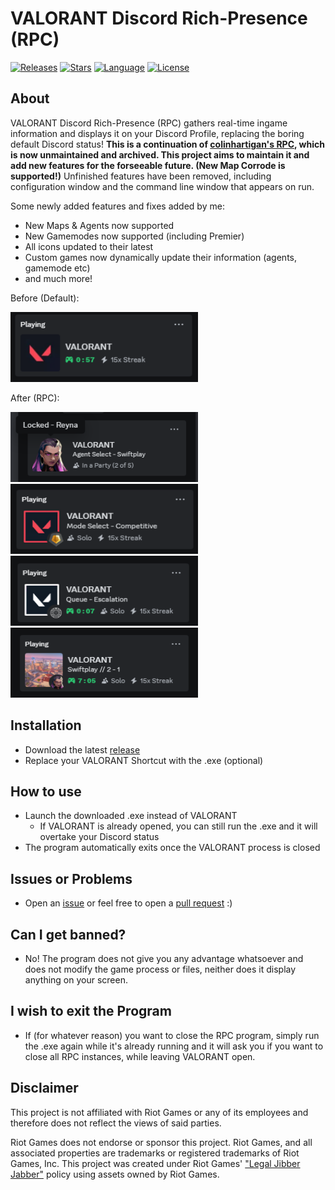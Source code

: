 # VALORANT Discord Rich-Presence (RPC)

[![Releases][releases-shield]][releases-url]
[![Stars][stars-shield]][stars-url]
[![Language][language-shield]][language-url]
[![License][license-shield]][license-url]

## About
  VALORANT Discord Rich-Presence (RPC) gathers real-time ingame information and displays it on your Discord Profile, replacing the boring default Discord status! **This is a continuation of [colinhartigan's RPC](https://github.com/colinhartigan/valorant-rpc), which is now unmaintained and archived. This project aims to maintain it and add new features for the forseeable future. (New Map Corrode is supported!)** Unfinished features have been removed, including configuration window and the command line window that appears on run.
  
Some newly added features and fixes added by me:
  - New Maps & Agents now supported
  - New Gamemodes now supported (including Premier)
  - All icons updated to their latest
  - Custom games now dynamically update their information (agents, gamemode etc)
  - and much more!

Before (Default):

<a>
  <img src="Demos/before.png" alt="Before Demo" width="300" height="112">
<a/>

After (RPC):

<p>
<img src="Demos/after1.png" alt="After Demo 1" width="300" height="112">
<img src="Demos/after2.png" alt="After Demo 2" width="300" height="112">
<img src="Demos/after3.png" alt="After Demo 3" width="300" height="112">
<img src="Demos/after4.png" alt="After Demo 4" width="300" height="112">
</p>
  

## Installation
  - Download the latest [release](https://github.com/KEA12/valorant-rpc/releases/latest)
  - Replace your VALORANT Shortcut with the .exe (optional)


## How to use
  - Launch the downloaded .exe instead of VALORANT
    - If VALORANT is already opened, you can still run the .exe and it will overtake your Discord status
  - The program automatically exits once the VALORANT process is closed


## Issues or Problems
  - Open an [issue](https://github.com/KEA12/valorant-rpc/issues) or feel free to open a [pull request](https://github.com/KEA12/valorant-rpc/pulls) :)


## Can I get banned?
  - No! The program does not give you any advantage whatsoever and does not modify the game process or files, neither does it display anything on your screen.
    

## I wish to exit the Program
  - If (for whatever reason) you want to close the RPC program, simply run the .exe again while it's already running and it will ask you if you want to close all RPC instances, while leaving VALORANT open.


## Disclaimer
 This project is not affiliated with Riot Games or any of its employees and therefore does not reflect the views of said parties.
 
 Riot Games does not endorse or sponsor this project. Riot Games, and all associated properties are trademarks or registered trademarks of Riot Games, Inc.
 This project was created under Riot Games' ["Legal Jibber Jabber"](https://www.riotgames.com/en/legal) policy using assets owned by Riot Games.



[stars-shield]: https://img.shields.io/github/stars/KEA12/valorant-rpc?style=for-the-badge&logo=github
[stars-url]: https://github.com/KEA12/valorant-rpc/stargazers
[releases-shield]: https://img.shields.io/github/downloads/KEA12/valorant-rpc/total?style=for-the-badge&color=blue
[releases-url]: https://github.com/KEA12/valorant-rpc/releases
[license-shield]: https://img.shields.io/github/license/KEA12/valorant-rpc?style=for-the-badge
[license-url]: https://github.com/KEA12/valorant-rpc?tab=MIT-1-ov-file
[language-shield]: https://img.shields.io/github/languages/top/KEA12/valorant-rpc?logo=python&logoColor=yellow&style=for-the-badge
[language-url]: https://www.python.org/



